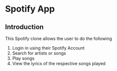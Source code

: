 # Spotify App

## Introduction

This Spotify clone allows the user to do the following

1. Login in using their Spotify Account
2. Search for artists or songs
3. Play songs
4. View the lyrics of the respective songs played
